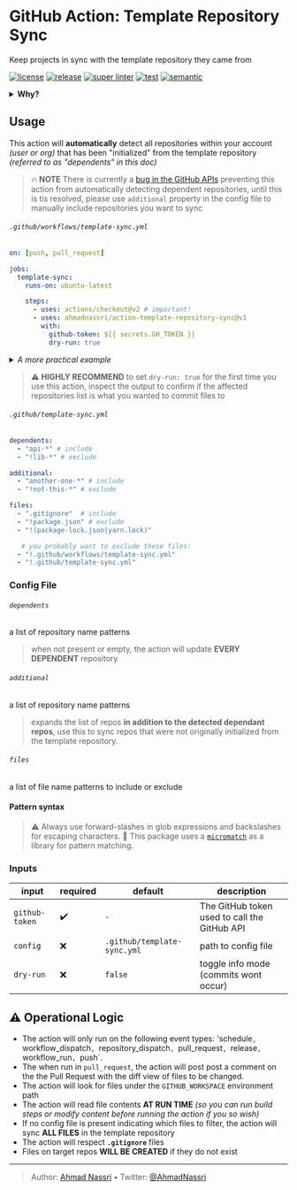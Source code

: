 # GitHub Action: Template Repository Sync

Keep projects in sync with the template repository they came from

[![license][license-img]][license-url]
[![release][release-img]][release-url]
[![super linter][super-linter-img]][super-linter-url]
[![test][test-img]][test-url]
[![semantic][semantic-img]][semantic-url]

<details>
  <summary><strong>Why?</strong></summary>

The [Template Repository](https://docs.github.com/en/github/creating-cloning-and-archiving-repositories/creating-a-template-repository) feature is a great way to accelerate creation of new projects.

However, after you "use" the template for first time, the two repositories will forever be out of sync *(any changes made to the template repository will not be reflected in the project repository)*

</details>

## Usage

This action will **automatically** detect all repositories within your account *(user or org)* that has been "initialized" from the template repository *(referred to as "dependents" in this doc)*

> :fire: **NOTE** There is currently a [bug in the GitHub APIs](https://github.com/github/docs/issues/3630) preventing this action from automatically detecting dependent repositories, until this is tis resolved, please use `additional` property in the config file to manually include repositories you want to sync

###### `.github/workflows/template-sync.yml`

``` yaml
on: [push, pull_request]

jobs:
  template-sync:
    runs-on: ubuntu-latest

    steps:
      - uses: actions/checkout@v2 # important!
      - uses: ahmadnassri/action-template-repository-sync@v1
        with:
          github-token: ${{ secrets.GH_TOKEN }}
          dry-run: true
```

<details>
  <summary><em>A more practical example</em></summary>

``` yaml
name: template-sync

on:
  pull_request: # run on pull requests to preview changes before applying

  workflow_run: # setup this workflow as a dependency of others
    workflows: [ test, release ] # don't sync template unless tests and other important workflows have passed

jobs:
  template-sync:
    timeout-minutes: 20

    runs-on: ubuntu-latest

    steps:
      - uses: actions/checkout@v2
      - uses: ahmadnassri/action-workflow-run-wait@v1 # wait for workflow_run to be successful
      - uses: ahmadnassri/action-workflow-queue@v1 # avoid conflicts, by running this template one at a time
      - uses: ahmadnassri/action-template-repository-sync@v1
        with:
          github-token: ${{ secrets.GH_TOKEN }}
```

</details>

> :warning: **HIGHLY RECOMMEND** to set `dry-run: true` for the first time you use this action, inspect the output to confirm if the affected repositories list is what you wanted to commit files to

###### `.github/template-sync.yml`

``` yaml
dependents:
  - "api-*" # include
  - "!lib-*" # exclude

additional:
  - "another-one-*" # include
  - "!not-this-*" # exclude

files:
  - ".gitignore"  # include
  - "!package.json" # exclude
  - "!(package-lock.json|yarn.lock)"

   # you probably want to exclude these files:
  - "!.github/workflows/template-sync.yml"
  - "!.github/template-sync.yml"
```

### Config File

###### `dependents`

a list of repository name patterns

> when not present or empty, the action will update **EVERY DEPENDENT** repository

###### `additional`

a list of repository name patterns

> expands the list of repos **in addition to the detected dependant repos**, use this to sync repos that were not originally initialized from the template repository.

###### `files`

a list of file name patterns to include or exclude

#### Pattern syntax

> :warning: Always use forward-slashes in glob expressions and backslashes for escaping characters.
> :book: This package uses a [`micromatch`](https://github.com/micromatch/micromatch) as a library for pattern matching.

### Inputs

| input          | required | default                     | description                                  |
|----------------|----------|-----------------------------|----------------------------------------------|
| `github-token` | ✔️       | `-`                         | The GitHub token used to call the GitHub API |
| `config`       | ❌        | `.github/template-sync.yml` | path to config file                          |
| `dry-run`      | ❌        | `false`                     | toggle info mode (commits wont occur)        |

## :warning: Operational Logic

-   The action will only run on the following event types: 'schedule`, `workflow\_dispatch`, `repository\_dispatch`, `pull\_request`, `release`, `workflow\_run`, `push\`.
-   The when run in `pull_request`, the action will post post a comment on the the Pull Request with the diff view of files to be changed.
-   The action will look for files under the `GITHUB_WORKSPACE` environment path
-   The action will read file contents **AT RUN TIME** *(so you can run build steps or modify content before running the action if you so wish)*
-   If no config file is present indicating which files to filter, the action will sync **ALL FILES** in the template repository
-   The action will respect **`.gitignore`** files
-   Files on target repos **WILL BE CREATED** if they do not exist

----
> Author: [Ahmad Nassri](https://www.ahmadnassri.com/) &bull;
> Twitter: [@AhmadNassri](https://twitter.com/AhmadNassri)

[license-url]: LICENSE
[license-img]: https://badgen.net/github/license/ahmadnassri/action-template-repository-sync

[release-url]: https://github.com/ahmadnassri/action-template-repository-sync/releases
[release-img]: https://badgen.net/github/release/ahmadnassri/action-template-repository-sync

[super-linter-url]: https://github.com/ahmadnassri/action-template-repository-sync/actions?query=workflow%3Asuper-linter
[super-linter-img]: https://github.com/ahmadnassri/action-template-repository-sync/workflows/super-linter/badge.svg

[test-url]: https://github.com/ahmadnassri/action-template-repository-sync/actions?query=workflow%3Atest
[test-img]: https://github.com/ahmadnassri/action-template-repository-sync/workflows/test/badge.svg

[semantic-url]: https://github.com/ahmadnassri/action-template-repository-sync/actions?query=workflow%3Arelease
[semantic-img]: https://badgen.net/badge/📦/semantically%20released/blue
